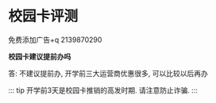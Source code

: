 # 校园卡评测

免费添加广告+q 2139870290

**校园卡建议提前办吗**

答: 不建议提前办, 开学前三大运营商优惠很多, 可以比较以后再办

::: tip
开学前3天是校园卡推销的高发时期. 请注意防止诈骗.
:::